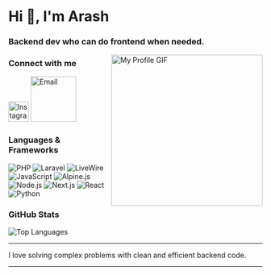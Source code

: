 # Hi 👋, I'm Arash  
### Backend dev who can do frontend when needed.

<img src="https://media3.giphy.com/media/v1.Y2lkPTc5MGI3NjExYWpocWdieXRxY2liM3E2ZG95cmsyZmgxZ3JwdTlteXhmYnZpY2R0OSZlcD12MV9pbnRlcm5hbF9naWZfYnlfaWQmY3Q9Zw/odQ5A4pdaDU8E/giphy.gif" alt="My Profile GIF" width="300" align="right">

### Connect with me  
[<img src="https://upload.wikimedia.org/wikipedia/commons/5/58/Instagram-Icon.png" alt="Instagram" width="40" height="40">](https://instagram.com/arash_arsites)
[<img src="https://img.shields.io/badge/Email-D14836?logo=gmail&logoColor=white" alt="Email" width="90">](mailto:arashebi777@gmail.com)

### Languages & Frameworks
<p>
  <img src="https://img.shields.io/badge/PHP-777BB4?logo=php&logoColor=white" alt="PHP">
  <img src="https://img.shields.io/badge/Laravel-FF2D20?logo=laravel&logoColor=white" alt="Laravel">
  <img src="https://img.shields.io/badge/LiveWire-4E56A6?logo=livewire&logoColor=white" alt="LiveWire">
  <img src="https://img.shields.io/badge/JavaScript-F7DF1E?logo=javascript&logoColor=black" alt="JavaScript">
  <img src="https://img.shields.io/badge/Alpine.js-8BC0D0?logo=alpinedotjs&logoColor=black" alt="Alpine.js">
  <img src="https://img.shields.io/badge/Node.js-339933?logo=node.js&logoColor=white" alt="Node.js">
  <img src="https://img.shields.io/badge/Next.js-000000?logo=next.js&logoColor=white" alt="Next.js">
  <img src="https://img.shields.io/badge/React-61DAFB?logo=react&logoColor=black" alt="React">
  <img src="https://img.shields.io/badge/Python-3776AB?logo=python&logoColor=white" alt="Python">
</p>

### GitHub Stats
![Top Languages](https://github-readme-stats.vercel.app/api/top-langs/?username=Arash-abraham&layout=compact&theme=dark)

***
I love solving complex problems with clean and efficient backend code.
***
